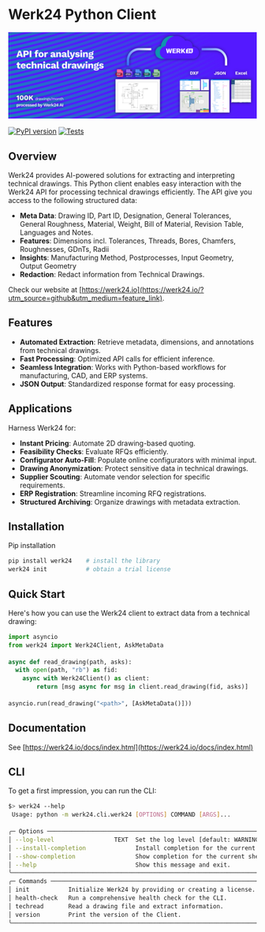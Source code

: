 # Werk24 Python Client

<p align="center">
  <p align="center">
    <a href="https://werk24.io/?utm_source=github&utm_medium=logo" target="_blank">
      <img src="https://github.com/W24-Service-GmbH/.github/blob/prod/profile/Werk24_banner_GitHub.png?raw=true" alt="Werk24">
    </a>
  </p>
</p>

[![PyPI version](https://img.shields.io/pypi/v/werk24.svg)](https://pypi.python.org/pypi/werk24)
[![Tests](https://github.com/W24-Service-GmbH/werk24-python/actions/workflows/python-test.yml/badge.svg)](https://github.com/W24-Service-GmbH/werk24-python/actions/workflows/python-test.yml)

## Overview

Werk24 provides AI-powered solutions for extracting and interpreting technical drawings.
This Python client enables easy interaction with the Werk24 API for processing technical drawings efficiently.
The API give you access to the following structured data:

- **Meta Data**: Drawing ID, Part ID, Designation, General Tolerances, General Roughness, Material, Weight, Bill of Material, Revision Table, Languages and Notes.
- **Features**: Dimensions incl. Tolerances, Threads, Bores, Chamfers, Roughnesses, GDnTs, Radii
- **Insights**: Manufacturing Method, Postprocesses, Input Geometry, Output Geometry
- **Redaction**: Redact information from Technical Drawings.

Check our website at [https://werk24.io](https://werk24.io/?utm_source=github&utm_medium=feature_link).

## Features

- **Automated Extraction**: Retrieve metadata, dimensions, and annotations from technical drawings.
- **Fast Processing**: Optimized API calls for efficient inference.
- **Seamless Integration**: Works with Python-based workflows for manufacturing, CAD, and ERP systems.
- **JSON Output**: Standardized response format for easy processing.

## Applications

Harness Werk24 for:

- **Instant Pricing**: Automate 2D drawing-based quoting.
- **Feasibility Checks**: Evaluate RFQs efficiently.
- **Configurator Auto-Fill**: Populate online configurators with minimal input.
- **Drawing Anonymization**: Protect sensitive data in technical drawings.
- **Supplier Scouting**: Automate vendor selection for specific requirements.
- **ERP Registration**: Streamline incoming RFQ registrations.
- **Structured Archiving**: Organize drawings with metadata extraction.

## Installation

Pip installation

```bash
pip install werk24    # install the library
werk24 init           # obtain a trial license
```

## Quick Start

Here's how you can use the Werk24 client to extract data from a technical drawing:

```python
import asyncio
from werk24 import Werk24Client, AskMetaData

async def read_drawing(path, asks):
  with open(path, "rb") as fid:
    async with Werk24Client() as client:
        return [msg async for msg in client.read_drawing(fid, asks)]

asyncio.run(read_drawing("<path>", [AskMetaData()]))
```

## Documentation

See [https://werk24.io/docs/index.html](https://werk24.io/docs/index.html)

## CLI

To get a first impression, you can run the CLI:

```bash
$> werk24 --help
 Usage: python -m werk24.cli.werk24 [OPTIONS] COMMAND [ARGS]...

╭─ Options ──────────────────────────────────────────────────────────────────────────────────────────────────────────╮
│ --log-level                 TEXT  Set the log level [default: WARNING]                                             │
│ --install-completion              Install completion for the current shell.                                        │
│ --show-completion                 Show completion for the current shell, to copy it or customize the installation. │
│ --help                            Show this message and exit.                                                      │
╰────────────────────────────────────────────────────────────────────────────────────────────────────────────────────╯
╭─ Commands ─────────────────────────────────────────────────────────────────────────────────────────────────────────╮
│ init           Initialize Werk24 by providing or creating a license.                                               │
│ health-check   Run a comprehensive health check for the CLI.                                                       │
│ techread       Read a drawing file and extract information.                                                        │
│ version        Print the version of the Client.                                                                    │
╰────────────────────────────────────────────────────────────────────────────────────────────────────────────────────╯

```
